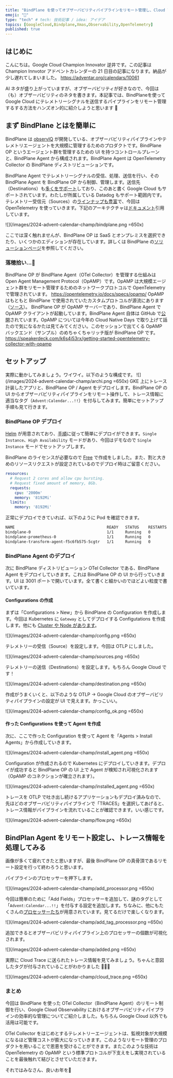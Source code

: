 ```yaml
---
title: "BindPlane を使ってオブザーバビリティパイプラインをリモート管理し、Cloud Trace にトレースを送ってみる"
emoji: "🤶"
type: "tech" # tech: 技術記事 / idea: アイデア
topics: [GoogleCloud,Bindplane,Xmas,Observability,OpenTelemetry]
published: true
---
```


## はじめに
こんにちは。Google Cloud Champion Innovator 逆井です。この記事は Champion Innvotor アドベントカレンダーの 21 日目の記事になります。納品が少し遅れてしまいました。
https://adventar.org/calendars/10061

AI ネタが盛り上がっていますが、オブザーバビリティが好きなので、今回は（も）オブザーバビリティのネタを書きます。本記事では、BindPlaneを使って Google Cloud にテレメトリーシグナルを送信するパイプラインをリモート管理するする方法をハンズオン的に紹介しようと思います 👋

## まず BindPlane とはを簡単に
BindPlane は [observIQ](https://observiq.com/) が開発している、オブザーバビリティパイプラインやテレメトリエージェントを大規模に管理するためのプロダクトです。BindPlane OP というエージェント群を管理するための UI を持つコントロールプレーンと、BindPlane Agent から構成されます。BindPlane Agent は OpenTelemetry Collector の BindPlane ディストリビューションです。

BindPlane Agent でテレメトリーシグナルの受信、処理、送信を行い、その BindPlane Agent を BindPlane OP から制御、管理します。送信先（Destinations）も[多くをサポート](https://observiq.com/docs/resources/destinations)しており、このあと書く Google Cloud もサポートされています。わたしが所属している Datadog もサポート範囲内です。テレメトリー受信元（Sources）の[ラインナップも豊富](https://observiq.com/docs/resources/sources)で、今回は OpenTelemetry を使っていきます。下記のアーキテクチャは[ドキュメント](https://observiq.com/docs/getting-started/quickstart-guide)引用しています。

![](/images/2024-advent-calendar-champ/bindplane.png =650x)

ここでは深く触れませんが、BindPlane OP は SaaS とオンプレミスを選択できたり、いくつかのエディションが存在しています。詳しくは BindPlane の[ソリューションページ](https://observiq.com/solutions)を参照してください。

### 落穂拾い...🍂
BindPlane OP が BindPlane Agent（OTel Collector）を管理する仕組みは Open Agent Management Protocol（OpAMP）です。OpAMP は大規模エージェント群をリモート管理するためのネットワークプロトコルで OpenTelemetry で管理されています。
https://opentelemetry.io/docs/specs/opamp/
OpAMP はもともと BindPlane で使用されていたカスタムプロトコルが源流にあります（[ソース](https://opentelemetry.io/blog/2023/opamp-status/)）。
BindPlane OP が OpAMP サーバーであり、BindPlane Agent で OpAMP クライアントが起動しています。BindPlane Agent 自体は GitHub で[公開](https://github.com/observIQ/bindplane-otel-collector)されています。OpAMP については今年の Cloud Native Days で取り上げて話たので気になるかたは見てみてください。このセッションで出てくる OpAMP バックエンド（サンプル）のめちゃくちゃリッチ版が BindPlane OP です。
https://speakerdeck.com/k6s4i53rx/getting-started-opentelemetry-collector-with-opamp

## セットアップ
実際に動かしてみましょう。ワイワイ。以下のような構成です。
![](/images/2024-advent-calendar-champ/archi.png =650x)
GKE 上にトレース計装したアプリと、BindPlane OP / Agent をデプロイします。BindPlane OP の UI からオブザーバビリティパイプラインをリモート操作して、トレース情報に適当なタグ（`Advent:Calendar...!!`）を付与してみます。簡単にセットアップ手順も見て行きます。

### BindPlane OP デプロイ
[Helm](https://github.com/observIQ/bindplane-op-helm) が用意されており、[手順](https://observiq.com/docs/advanced-setup/kubernetes-installation/server/install)に従って簡単にデプロイができます。`Single Instance`、`High Availability` モードがあり、今回はデモなので `Single Instance` モードでセットアップします。

BindPlane のライセンスが必要なので [Free](https://observiq.com/download) で作成をしました。また、割と大きめのリソースリクエストが設定されているのでデプロイ時はご留意ください。
```yaml
resources:
  # Request 2 cores and allow cpu bursting.
  # Request fixed amount of memory, 8Gb.
  requests:
    cpu: '2000m'
    memory: '8192Mi'
  limits:
    memory: '8192Mi'
```

正常にデプロイできていれば、以下のように Pod を確認できます。
```sh
NAME                                        READY   STATUS    RESTARTS   AGE
bindplane-0                                 1/1     Running   0          3m42s
bindplane-prometheus-0                      1/1     Running   0          3m42s
bindplane-transform-agent-f5c6fb575-5cgtr   1/1     Running   0          3m42s
```

### BindPlane Agent のデプロイ
次に BindPlane ディストリビューション OTel Collector である、BindPlane Agent をデプロイしていきます。これは BindPlane OP の UI から行っていきます。UI は 3001 ポートで開いています。全て書くと細かいのでほどよい粒度で書いています。

#### Configurations の作成

まずは「Configurations > New」から BindPlane の Configuration を作成します。今回は Kubernetes に `Gateway` としてデプロイする Configutations を作成します。他にも [Cluster や Node があります](https://observiq.com/docs/advanced-setup/kubernetes-installation/agent/architecture)。

![](/images/2024-advent-calendar-champ/config.png =650x)

テレメトリーの受信（Source）を設定します。今回は OTLP にしました。

![](/images/2024-advent-calendar-champ/sources.png =650x)

テレメトリーの送信（Destinations）を設定します。もちろん Google Cloud です！

![](/images/2024-advent-calendar-champ/destination.png =650x)

作成がうまくいくと、以下のような OTLP -> Google Cloud のオブザーバビリティパイプラインの設定が UI で見えます。かっこいい。

![](/images/2024-advent-calendar-champ/config_ok.png =650x)

#### 作った Configurations を使って Agent を作成

次に、ここで作った Configuration を使って Agent を「Agents > Install Agents」から作成していきます。

![](/images/2024-advent-calendar-champ/install_agent.png =650x)

Configuration が作成されるので Kubernetes にデプロイしていきます。デプロイが成功すると BindPlane OP の UI 上で Agent が検知され可視化されます（OpAMP のコネクションが確立されます）。

![](/images/2024-advent-calendar-champ/installed_agent.png =650x)

トレースを OTLP で吐き出し続けるアプリケーションもデプロイ済みなので、先ほどのオブザーバビリティパイプラインで「TRACES」を選択してあげると、トレース情報がパイプラインを流れていることが確認できます。いい感じです。

![](/images/2024-advent-calendar-champ/flow.png =650x)

## BindPlan Agent をリモート設定し、トレース情報を処理してみる
画像が多くて疲れてきたと思いますが、最後 BindPlane OP の真骨頂であるリモート設定を行って終わろうと思います。

パイプラインのプロセッサーを押下します。

![](/images/2024-advent-calendar-champ/add_processor.png =650x)

今回は簡単のために「Add Fields」プロセッサーを追加して、謎のタグとして「`Advent:Calendar...!!`」を付与する設定を追加します。ちなみに、他にもたくさんの[プロセッサーたち](https://observiq.com/docs/resources/processors)が用意されています。見てるだけで楽しくなります。

![](/images/2024-advent-calendar-champ/add_tag_processor.png =650x)

追加できるとオブザーバビリティパイプライン上のプロセッサーの個数が可視化されます。

![](/images/2024-advent-calendar-champ/added.png =650x)

実際に Cloud Trace に送られたトレース情報を見てみましょう。ちゃんと意図したタグが付与されていることがわかりました 🥂🥂🥂

![](/images/2024-advent-calendar-champ/cloud_trace.png =650x)

### まとめ
今回は BindPlane を使った OTel Collector（BindPlane Agent）のリモート制御を行い、Google Cloud Observability におけるオブザーバビリティパイプラインの効率的な管理についてご紹介しました。もちろん Google Cloud 以外でも活用は可能です。

OTel Collector をはじめとするテレメトリーエージェントは、監視対象が大規模になるほど管理コストが膨大になっていきます。このようなリモート管理のプロダクトを用いることで恩恵を受けることができます。またこのような技術は OpenTelemetry の OpAMP という標準プロトコルが下支えをし実現されていることを最後触れて結びとさせていただきます。

それではみなさん、良いお年を🎍